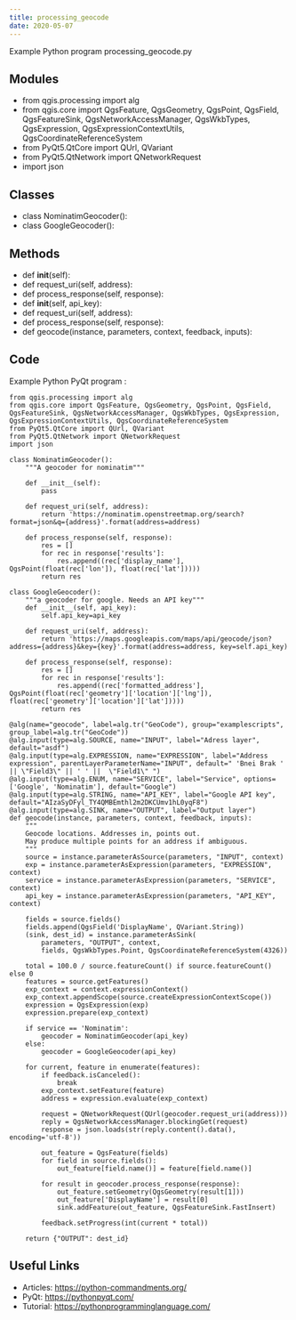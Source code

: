 ```yaml
---
title: processing_geocode
date: 2020-05-07
---
```

Example Python program processing_geocode.py

## Modules

* from qgis.processing import alg
* from qgis.core import QgsFeature, QgsGeometry, QgsPoint, QgsField, QgsFeatureSink, QgsNetworkAccessManager, QgsWkbTypes, QgsExpression, QgsExpressionContextUtils, QgsCoordinateReferenceSystem
* from PyQt5.QtCore import QUrl, QVariant
* from PyQt5.QtNetwork import QNetworkRequest
* import json

## Classes

* class NominatimGeocoder():
* class GoogleGeocoder():

## Methods

* def __init__(self):
* def request_uri(self, address):
* def process_response(self, response):
* def __init__(self, api_key):
* def request_uri(self, address):
* def process_response(self, response):
* def geocode(instance, parameters, context, feedback, inputs):

## Code

Example Python PyQt program :

    from qgis.processing import alg
    from qgis.core import QgsFeature, QgsGeometry, QgsPoint, QgsField, QgsFeatureSink, QgsNetworkAccessManager, QgsWkbTypes, QgsExpression, QgsExpressionContextUtils, QgsCoordinateReferenceSystem
    from PyQt5.QtCore import QUrl, QVariant
    from PyQt5.QtNetwork import QNetworkRequest
    import json
    
    class NominatimGeocoder():
        """A geocoder for nominatim"""
        
        def __init__(self):
            pass
            
        def request_uri(self, address):
            return 'https://nominatim.openstreetmap.org/search?format=json&q={address}'.format(address=address)
    
        def process_response(self, response):
            res = []
            for rec in response['results']:
                res.append((rec['display_name'], QgsPoint(float(rec['lon']), float(rec['lat']))))
            return res
    
    class GoogleGeocoder():
        """a geocoder for google. Needs an API key"""
        def __init__(self, api_key):
            self.api_key=api_key
            
        def request_uri(self, address):
            return 'https://maps.googleapis.com/maps/api/geocode/json?address={address}&key={key}'.format(address=address, key=self.api_key)
    
        def process_response(self, response):
            res = []
            for rec in response['results']:
                res.append((rec['formatted_address'], QgsPoint(float(rec['geometry']['location']['lng']), float(rec['geometry']['location']['lat']))))
            return res
    
    @alg(name="geocode", label=alg.tr("GeoCode"), group="examplescripts", group_label=alg.tr("GeoCode"))
    @alg.input(type=alg.SOURCE, name="INPUT", label="Adress layer", default="asdf")
    @alg.input(type=alg.EXPRESSION, name="EXPRESSION", label="Address expression", parentLayerParameterName="INPUT", default=" 'Bnei Brak ' || \"Field3\" || ' ' ||  \"Field1\" ")
    @alg.input(type=alg.ENUM, name="SERVICE", label="Service", options=['Google', 'Nominatim'], default="Google")
    @alg.input(type=alg.STRING, name="API_KEY", label="Google API key", default="AIzaSyDFyl_TY4QMBEmthl2m2DKCUmv1hL0yqF8")
    @alg.input(type=alg.SINK, name="OUTPUT", label="Output layer")
    def geocode(instance, parameters, context, feedback, inputs):
        """
        Geocode locations. Addresses in, points out.
        May produce multiple points for an address if ambiguous.
        """
        source = instance.parameterAsSource(parameters, "INPUT", context)
        exp = instance.parameterAsExpression(parameters, "EXPRESSION", context)
        service = instance.parameterAsExpression(parameters, "SERVICE", context)
        api_key = instance.parameterAsExpression(parameters, "API_KEY", context)
     
        fields = source.fields()
        fields.append(QgsField('DisplayName', QVariant.String))
        (sink, dest_id) = instance.parameterAsSink(
            parameters, "OUTPUT", context,
            fields, QgsWkbTypes.Point, QgsCoordinateReferenceSystem(4326))
     
        total = 100.0 / source.featureCount() if source.featureCount() else 0
        features = source.getFeatures()
        exp_context = context.expressionContext()
        exp_context.appendScope(source.createExpressionContextScope())
        expression = QgsExpression(exp)
        expression.prepare(exp_context)
        
        if service == 'Nominatim':
            geocoder = NominatimGeocoder(api_key)
        else:
            geocoder = GoogleGeocoder(api_key)
    
        for current, feature in enumerate(features):
            if feedback.isCanceled():
                break
            exp_context.setFeature(feature)
            address = expression.evaluate(exp_context)
            
            request = QNetworkRequest(QUrl(geocoder.request_uri(address)))
            reply = QgsNetworkAccessManager.blockingGet(request)
            response = json.loads(str(reply.content().data(), encoding='utf-8'))    
            
            out_feature = QgsFeature(fields)
            for field in source.fields():
                out_feature[field.name()] = feature[field.name()]
                
            for result in geocoder.process_response(response):
                out_feature.setGeometry(QgsGeometry(result[1]))
                out_feature['DisplayName'] = result[0]
                sink.addFeature(out_feature, QgsFeatureSink.FastInsert)
                
            feedback.setProgress(int(current * total))
     
        return {"OUTPUT": dest_id}
        

## Useful Links

- Articles: https://python-commandments.org/
- PyQt: https://pythonpyqt.com/
- Tutorial: https://pythonprogramminglanguage.com/
